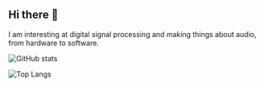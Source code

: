 ## Hi there 👋

I am interesting at digital signal processing and making things about audio, from hardware to software.

![GitHub stats](https://github-readme-stats.vercel.app/api?username=a5632645&show_icons=true&theme=transparent)

![Top Langs](https://github-readme-stats.vercel.app/api/top-langs/?username=a5632645&layout=compact&theme=transparent)

